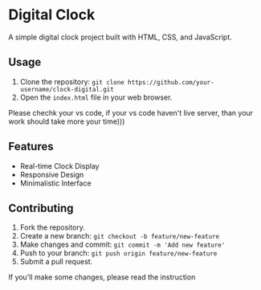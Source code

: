 # Digital Clock

A simple digital clock project built with HTML, CSS, and JavaScript.

## Usage

1. Clone the repository: `git clone https://github.com/your-username/clock-digital.git`
2. Open the `index.html` file in your web browser.

Please chechk your vs code, if your vs code haven't live server, than your work should take more your time)))

## Features

- Real-time Clock Display
- Responsive Design
- Minimalistic Interface

## Contributing

1. Fork the repository.
2. Create a new branch: `git checkout -b feature/new-feature`
3. Make changes and commit: `git commit -m 'Add new feature'`
4. Push to your branch: `git push origin feature/new-feature`
5. Submit a pull request.

If you'll make some changes, please read the instruction
